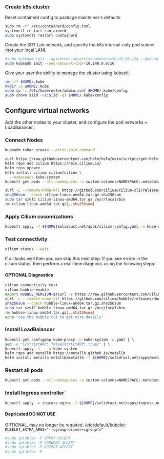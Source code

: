 ### Create k8s cluster

Reset containerd config to package mainteiner's defaults.

```bash
sudo rm -rf /etc/containerd/config.toml
systemctl restart containerd
sudo systemctl restart containerd
```

Create the SRT Lab network, and specify the k8s internal-only pod subnet (not your local LAN).

```bash
#sudo kubeadm init --apiserver-advertise-address=10.42.69.124 --pod-network-cidr=10.142.0.0/16
sudo kubeadm init --pod-network-cidr=10.140.0.0/16
```

Give your user the ability to manage the cluster using kubectl.

```bash
rm -rf $HOME/.kube
mkdir -p $HOME/.kube
sudo cp -i /etc/kubernetes/admin.conf $HOME/.kube/config
sudo chown $(id -u):$(id -g) $HOME/.kube/config
```

## Configure virtual networks

Add the other nodes to your cluster, and configure the pod networks + LoadBalancer.

### Connect Nodes

```bash
kubeadm token create --print-join-command
```

```bash
curl https://raw.githubusercontent.com/helm/helm/main/scripts/get-helm-3 | bash
helm repo add cilium https://helm.cilium.io/
helm repo update
helm install cilium cilium/cilium \
  --namespace kube-system
kubectl get pods --all-namespaces -o custom-columns=NAMESPACE:.metadata.namespace,NAME:.metadata.name,HOSTNETWORK:.spec.hostNetwork --no-headers=true | grep '<none>' | awk '{print "-n "$1" "$2}' | xargs -L 1 -r kubectl delete pod

curl -L --remote-name-all https://github.com/cilium/cilium-cli/releases/latest/download/cilium-linux-amd64.tar.gz{,.sha256sum}
sha256sum --check cilium-linux-amd64.tar.gz.sha256sum
sudo tar xzvfC cilium-linux-amd64.tar.gz /usr/local/bin
rm cilium-linux-amd64.tar.gz{,.sha256sum}
```

### Apply Cilium cusomizations
```bash
kubectl apply -f ${HOME}solidrust.net/apps/cilium-config.yaml -n kube-system
```

### Test connectivity

```bash
cilium status --wait
```

If all looks well then you can skip this next step. If you see errors in the cilium status, then perform a real-time diagnosis using the following steps:

#### OPTIONAL Diagnostics

```bash
cilium connectivity test
cilium hubble enable
export HUBBLE_VERSION=$(curl -s https://raw.githubusercontent.com/cilium/hubble/master/stable.txt)
curl -L --remote-name-all https://github.com/cilium/hubble/releases/download/$HUBBLE_VERSION/hubble-linux-amd64.tar.gz{,.sha256sum}
sha256sum --check hubble-linux-amd64.tar.gz.sha256sum
sudo tar xzvfC hubble-linux-amd64.tar.gz /usr/local/bin
rm hubble-linux-amd64.tar.gz{,.sha256sum}
echo "use the hubble cli to get more details"
```

### Install LoadBalancer

```bash
kubectl get configmap kube-proxy -n kube-system -o yaml | \
sed -e "s/strictARP: false/strictARP: true/" | \
kubectl apply -f - -n kube-system
helm repo add metallb https://metallb.github.io/metallb
helm install metallb metallb/metallb -f ${HOME}/solidrust.net/apps/metallb-values.yaml
```

### Restart all pods
```bash
kubectl get pods --all-namespaces -o custom-columns=NAMESPACE:.metadata.namespace,NAME:.metadata.name,HOSTNETWORK:.spec.hostNetwork --no-headers=true | grep '<none>' | awk '{print "-n "$1" "$2}' | xargs -L 1 -r kubectl delete pod
```

### Install Ingress controller`
```bash
kubectl apply -n ingress-nginx -f ${HOME}/solidrust.net/apps/ingress-nginx.yaml
```

#### Depricated DO NOT USE

OPTIONAL, may no longer be required. 
/etc/default/kubelet:
  `KUBELET_EXTRA_ARGS="--cgroup-driver=cgroupfs"`

```bash
#sudo iptables -P INPUT ACCEPT
#sudo iptables -P FORWARD ACCEPT
#sudo iptables -P OUTPUT ACCEPT
#sudo iptables -F
```